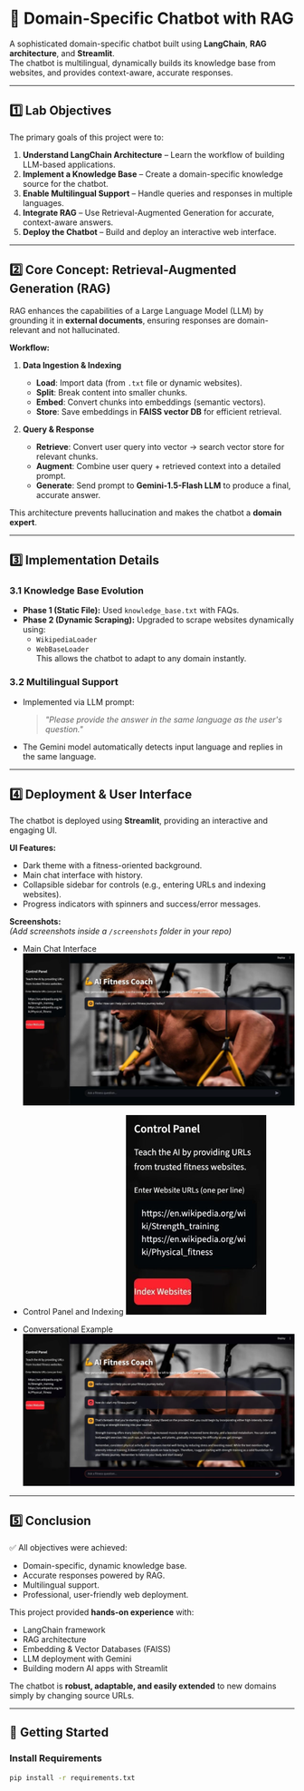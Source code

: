 # 🤖 Domain-Specific Chatbot with RAG

A sophisticated domain-specific chatbot built using **LangChain**, **RAG architecture**, and **Streamlit**.  
The chatbot is multilingual, dynamically builds its knowledge base from websites, and provides context-aware, accurate responses.

---

## 1️⃣ Lab Objectives

The primary goals of this project were to:

1. **Understand LangChain Architecture** – Learn the workflow of building LLM-based applications.  
2. **Implement a Knowledge Base** – Create a domain-specific knowledge source for the chatbot.  
3. **Enable Multilingual Support** – Handle queries and responses in multiple languages.  
4. **Integrate RAG** – Use Retrieval-Augmented Generation for accurate, context-aware answers.  
5. **Deploy the Chatbot** – Build and deploy an interactive web interface.

---

## 2️⃣ Core Concept: Retrieval-Augmented Generation (RAG)

RAG enhances the capabilities of a Large Language Model (LLM) by grounding it in **external documents**, ensuring responses are domain-relevant and not hallucinated.

**Workflow:**

1. **Data Ingestion & Indexing**
   - **Load**: Import data (from `.txt` file or dynamic websites).  
   - **Split**: Break content into smaller chunks.  
   - **Embed**: Convert chunks into embeddings (semantic vectors).  
   - **Store**: Save embeddings in **FAISS vector DB** for efficient retrieval.  

2. **Query & Response**
   - **Retrieve**: Convert user query into vector → search vector store for relevant chunks.  
   - **Augment**: Combine user query + retrieved context into a detailed prompt.  
   - **Generate**: Send prompt to **Gemini-1.5-Flash LLM** to produce a final, accurate answer.  

This architecture prevents hallucination and makes the chatbot a **domain expert**.

---

## 3️⃣ Implementation Details

### 3.1 Knowledge Base Evolution
- **Phase 1 (Static File):** Used `knowledge_base.txt` with FAQs.  
- **Phase 2 (Dynamic Scraping):** Upgraded to scrape websites dynamically using:
  - `WikipediaLoader`  
  - `WebBaseLoader`  
  This allows the chatbot to adapt to any domain instantly.

### 3.2 Multilingual Support
- Implemented via LLM prompt:  
  > *"Please provide the answer in the same language as the user's question."*  
- The Gemini model automatically detects input language and replies in the same language.

---

## 4️⃣ Deployment & User Interface

The chatbot is deployed using **Streamlit**, providing an interactive and engaging UI.

**UI Features:**
- Dark theme with a fitness-oriented background.  
- Main chat interface with history.  
- Collapsible sidebar for controls (e.g., entering URLs and indexing websites).  
- Progress indicators with spinners and success/error messages.

**Screenshots:**  
*(Add screenshots inside a `/screenshots` folder in your repo)*

- Main Chat Interface  
![Main UI](screenshots/pic1.png)

- Control Panel and Indexing 
![Side Panel](screenshots/pic3.png)

- Conversational Example 
![Main UI](screenshots/pic2.png)


---

## 5️⃣ Conclusion

✅ All objectives were achieved:  
- Domain-specific, dynamic knowledge base.  
- Accurate responses powered by RAG.  
- Multilingual support.  
- Professional, user-friendly web deployment.  

This project provided **hands-on experience** with:  
- LangChain framework  
- RAG architecture  
- Embedding & Vector Databases (FAISS)  
- LLM deployment with Gemini  
- Building modern AI apps with Streamlit  

The chatbot is **robust, adaptable, and easily extended** to new domains simply by changing source URLs.

---

## 🚀 Getting Started

### Install Requirements
```bash
pip install -r requirements.txt
